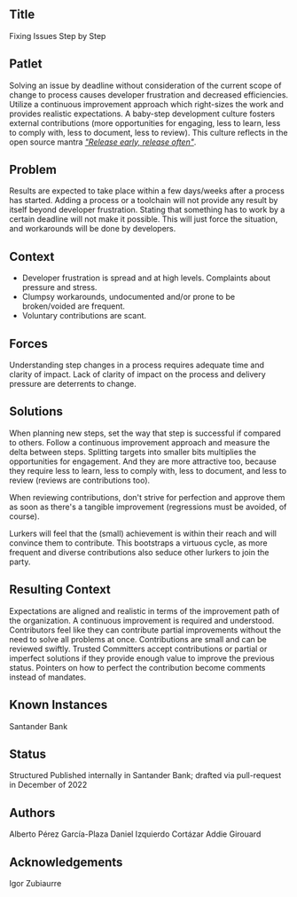 ## Title

Fixing Issues Step by Step

## Patlet

Solving an issue by deadline without consideration of the current scope of change to process causes developer frustration and decreased efficiencies. Utilize a continuous improvement approach which right-sizes the work and provides realistic expectations.
A baby-step development culture fosters external contributions (more opportunities for engaging, less to learn, less to comply with, less to document, less to review). This culture reflects in the open source mantra _["Release early, release often"](https://en.wikipedia.org/wiki/Release_early,_release_often)_.

## Problem

Results are expected to take place within a few days/weeks after a process has started. Adding a process or a toolchain will not provide any result by itself beyond developer frustration. Stating that something has to work by a certain deadline will not make it possible. This will just force the situation, and workarounds will be done by developers.

## Context

* Developer frustration is spread and at high levels. Complaints about pressure and stress.
* Clumpsy workarounds, undocumented and/or prone to be broken/voided are frequent.
* Voluntary contributions are scant.

## Forces

Understanding step changes in a process requires adequate time and clarity of impact.
Lack of clarity of impact on the process and delivery pressure are deterrents to change.

## Solutions

When planning new steps, set the way that step is successful if compared to others. Follow a continuous improvement approach and measure the delta between steps.
Splitting targets into smaller bits multiplies the opportunities for engagement. And they are more attractive too, because they require less to learn, less to comply with, less to document, and less to review (reviews are contributions too).

When reviewing contributions, don't strive for perfection and approve them as soon as there's a tangible improvement (regressions must be avoided, of course).

Lurkers will feel that the (small) achievement is within their reach and will convince them to contribute. This bootstraps a virtuous cycle, as more frequent and diverse contributions also seduce other lurkers to join the party. 

## Resulting Context

Expectations are aligned and realistic in terms of the improvement path of the organization. A continuous improvement is required and understood.
Contributors feel like they can contribute partial improvements without the need to solve all problems at once.
Contributions are small and can be reviewed swiftly.
Trusted Committers accept contributions or partial or imperfect solutions if they provide enough value to improve the previous status. Pointers on how to perfect the contribution become comments instead of mandates.

## Known Instances

Santander Bank

## Status

Structured
Published internally in Santander Bank; drafted via pull-request in December of 2022

## Authors

Alberto Pérez García-Plaza
Daniel Izquierdo Cortázar
Addie Girouard

## Acknowledgements

Igor Zubiaurre
